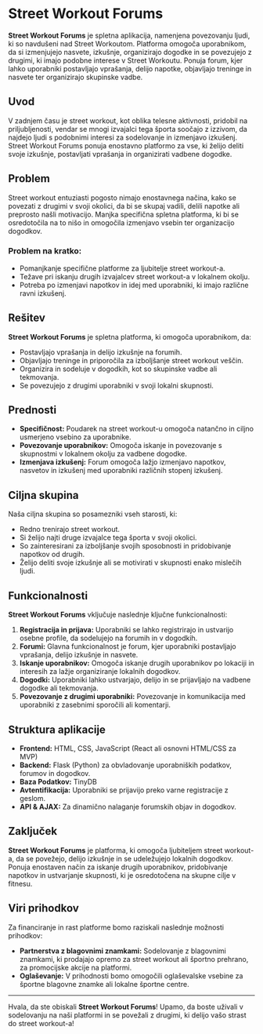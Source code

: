 # Street Workout Forums

**Street Workout Forums** je spletna aplikacija, namenjena povezovanju ljudi, ki so navdušeni nad Street Workoutom. Platforma omogoča uporabnikom, da si izmenjujejo nasvete, izkušnje, organizirajo dogodke in se povezujejo z drugimi, ki imajo podobne interese v Street Workoutu. Ponuja forum, kjer lahko uporabniki postavljajo vprašanja, delijo napotke, objavljajo treninge in nasvete ter organizirajo skupinske vadbe.

## Uvod

V zadnjem času je street workout, kot oblika telesne aktivnosti, pridobil na priljubljenosti, vendar se mnogi izvajalci tega športa soočajo z izzivom, da najdejo ljudi s podobnimi interesi za sodelovanje in izmenjavo izkušenj. Street Workout Forums ponuja enostavno platformo za vse, ki želijo deliti svoje izkušnje, postavljati vprašanja in organizirati vadbene dogodke.

## Problem

Street workout entuziasti pogosto nimajo enostavnega načina, kako se povezati z drugimi v svoji okolici, da bi se skupaj vadili, delili napotke ali preprosto našli motivacijo. Manjka specifična spletna platforma, ki bi se osredotočila na to nišo in omogočila izmenjavo vsebin ter organizacijo dogodkov.

### Problem na kratko:
- Pomanjkanje specifične platforme za ljubitelje street workout-a.
- Težave pri iskanju drugih izvajalcev street workout-a v lokalnem okolju.
- Potreba po izmenjavi napotkov in idej med uporabniki, ki imajo različne ravni izkušenj.

## Rešitev

**Street Workout Forums** je spletna platforma, ki omogoča uporabnikom, da:
- Postavljajo vprašanja in delijo izkušnje na forumih.
- Objavljajo treninge in priporočila za izboljšanje street workout veščin.
- Organizira in sodeluje v dogodkih, kot so skupinske vadbe ali tekmovanja.
- Se povezujejo z drugimi uporabniki v svoji lokalni skupnosti.

## Prednosti

- **Specifičnost:** Poudarek na street workout-u omogoča natančno in ciljno usmerjeno vsebino za uporabnike.
- **Povezovanje uporabnikov:** Omogoča iskanje in povezovanje s skupnostmi v lokalnem okolju za vadbene dogodke.
- **Izmenjava izkušenj:** Forum omogoča lažjo izmenjavo napotkov, nasvetov in izkušenj med uporabniki različnih stopenj izkušenj.

## Ciljna skupina

Naša ciljna skupina so posamezniki vseh starosti, ki:
- Redno trenirajo street workout.
- Si želijo najti druge izvajalce tega športa v svoji okolici.
- So zainteresirani za izboljšanje svojih sposobnosti in pridobivanje napotkov od drugih.
- Želijo deliti svoje izkušnje ali se motivirati v skupnosti enako mislečih ljudi.

## Funkcionalnosti

**Street Workout Forums** vključuje naslednje ključne funkcionalnosti:
1. **Registracija in prijava:** Uporabniki se lahko registrirajo in ustvarijo osebne profile, da sodelujejo na forumih in v dogodkih.
2. **Forumi:** Glavna funkcionalnost je forum, kjer uporabniki postavljajo vprašanja, delijo izkušnje in nasvete.
3. **Iskanje uporabnikov:** Omogoča iskanje drugih uporabnikov po lokaciji in interesih za lažje organiziranje lokalnih dogodkov.
4. **Dogodki:** Uporabniki lahko ustvarjajo, delijo in se prijavljajo na vadbene dogodke ali tekmovanja.
5. **Povezovanje z drugimi uporabniki:** Povezovanje in komunikacija med uporabniki z zasebnimi sporočili ali komentarji.

## Struktura aplikacije

- **Frontend:** HTML, CSS, JavaScript (React ali osnovni HTML/CSS za MVP)
- **Backend:** Flask (Python) za obvladovanje uporabniških podatkov, forumov in dogodkov.
- **Baza Podatkov:** TinyDB
- **Avtentifikacija:** Uporabniki se prijavijo preko varne registracije z geslom.
- **API & AJAX:** Za dinamično nalaganje forumskih objav in dogodkov.

## Zaključek

**Street Workout Forums** je platforma, ki omogoča ljubiteljem street workout-a, da se povežejo, delijo izkušnje in se udeležujejo lokalnih dogodkov. Ponuja enostaven način za iskanje drugih uporabnikov, pridobivanje napotkov in ustvarjanje skupnosti, ki je osredotočena na skupne cilje v fitnesu.

## Viri prihodkov

Za financiranje in rast platforme bomo raziskali naslednje možnosti prihodkov:
- **Partnerstva z blagovnimi znamkami:** Sodelovanje z blagovnimi znamkami, ki prodajajo opremo za street workout ali športno prehrano, za promocijske akcije na platformi.
- **Oglaševanje:** V prihodnosti bomo omogočili oglaševalske vsebine za športne blagovne znamke ali lokalne športne centre.

---
Hvala, da ste obiskali **Street Workout Forums**! Upamo, da boste uživali v sodelovanju na naši platformi in se povežali z drugimi, ki delijo vašo strast do street workout-a!